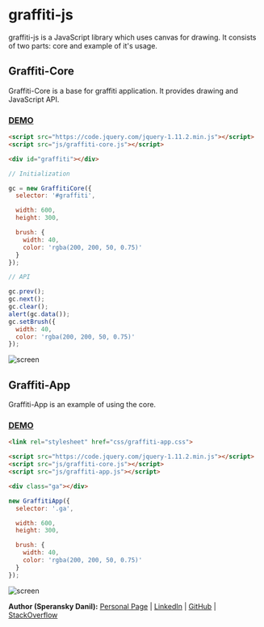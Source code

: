 # graffiti-js

graffiti-js is a JavaScript library which uses canvas for drawing.
It consists of two parts: core and example of it's usage.

## Graffiti-Core

Graffiti-Core is a base for graffiti application. It provides drawing and JavaScript API.

### <a href="http://speranskydanil.github.io/graffiti-js/demo/Graffiti-Core/index.html">DEMO</a>

```html
<script src="https://code.jquery.com/jquery-1.11.2.min.js"></script>
<script src="js/graffiti-core.js"></script>

<div id="graffiti"></div>
```

```javascript
// Initialization

gc = new GraffitiCore({
  selector: '#graffiti',

  width: 600,
  height: 300,

  brush: {
    width: 40,
    color: 'rgba(200, 200, 50, 0.75)'
  }
});

// API

gc.prev();
gc.next();
gc.clear();
alert(gc.data());
gc.setBrush({ 
  width: 40, 
  color: 'rgba(200, 200, 50, 0.75)'
});
```

![screen](https://raw.github.com/speranskydanil/Simple-Graffiti/master/screen-core.png)

## Graffiti-App

Graffiti-App is an example of using the core.

### <a href="http://speranskydanil.github.io/graffiti-js/demo/Graffiti-App/index.html">DEMO</a>

```html
<link rel="stylesheet" href="css/graffiti-app.css">

<script src="https://code.jquery.com/jquery-1.11.2.min.js"></script>
<script src="js/graffiti-core.js"></script>
<script src="js/graffiti-app.js"></script>

<div class="ga"></div>
```

```javascript
new GraffitiApp({
  selector: '.ga',

  width: 600,
  height: 300,

  brush: {
    width: 40,
    color: 'rgba(200, 200, 50, 0.75)'
  }
});
```

![screen](https://raw.github.com/speranskydanil/Simple-Graffiti/master/screen-app.png)

**Author (Speransky Danil):**
[Personal Page](http://dsperansky.info) |
[LinkedIn](http://ru.linkedin.com/in/speranskydanil/en) |
[GitHub](https://github.com/speranskydanil?tab=repositories) |
[StackOverflow](http://stackoverflow.com/users/1550807/speransky-danil)

